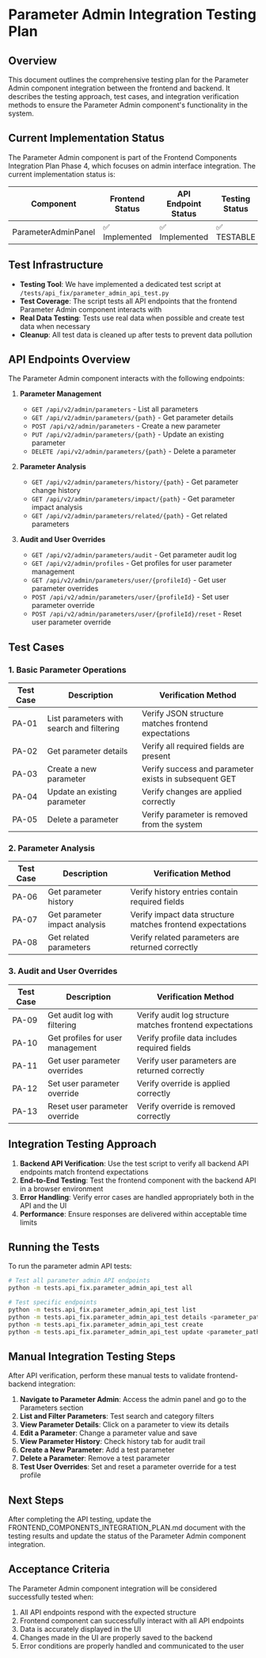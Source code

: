 # Parameter Admin Integration Testing Plan

## Overview

This document outlines the comprehensive testing plan for the Parameter Admin component integration between the frontend and backend. It describes the testing approach, test cases, and integration verification methods to ensure the Parameter Admin component's functionality in the system.

## Current Implementation Status

The Parameter Admin component is part of the Frontend Components Integration Plan Phase 4, which focuses on admin interface integration. The current implementation status is:

| Component | Frontend Status | API Endpoint Status | Testing Status |
|-----------|-----------------|---------------------|----------------|
| ParameterAdminPanel | ✅ Implemented | ✅ Implemented | ✅ TESTABLE |

## Test Infrastructure

- **Testing Tool**: We have implemented a dedicated test script at `/tests/api_fix/parameter_admin_api_test.py`
- **Test Coverage**: The script tests all API endpoints that the frontend Parameter Admin component interacts with
- **Real Data Testing**: Tests use real data when possible and create test data when necessary
- **Cleanup**: All test data is cleaned up after tests to prevent data pollution

## API Endpoints Overview

The Parameter Admin component interacts with the following endpoints:

1. **Parameter Management**
   - `GET /api/v2/admin/parameters` - List all parameters
   - `GET /api/v2/admin/parameters/{path}` - Get parameter details
   - `POST /api/v2/admin/parameters` - Create a new parameter
   - `PUT /api/v2/admin/parameters/{path}` - Update an existing parameter
   - `DELETE /api/v2/admin/parameters/{path}` - Delete a parameter

2. **Parameter Analysis**
   - `GET /api/v2/admin/parameters/history/{path}` - Get parameter change history
   - `GET /api/v2/admin/parameters/impact/{path}` - Get parameter impact analysis
   - `GET /api/v2/admin/parameters/related/{path}` - Get related parameters

3. **Audit and User Overrides**
   - `GET /api/v2/admin/parameters/audit` - Get parameter audit log
   - `GET /api/v2/admin/profiles` - Get profiles for user parameter management
   - `GET /api/v2/admin/parameters/user/{profileId}` - Get user parameter overrides
   - `POST /api/v2/admin/parameters/user/{profileId}` - Set user parameter override
   - `POST /api/v2/admin/parameters/user/{profileId}/reset` - Reset user parameter override

## Test Cases

### 1. Basic Parameter Operations

| Test Case | Description | Verification Method |
|-----------|-------------|---------------------|
| PA-01 | List parameters with search and filtering | Verify JSON structure matches frontend expectations |
| PA-02 | Get parameter details | Verify all required fields are present |
| PA-03 | Create a new parameter | Verify success and parameter exists in subsequent GET |
| PA-04 | Update an existing parameter | Verify changes are applied correctly |
| PA-05 | Delete a parameter | Verify parameter is removed from the system |

### 2. Parameter Analysis

| Test Case | Description | Verification Method |
|-----------|-------------|---------------------|
| PA-06 | Get parameter history | Verify history entries contain required fields |
| PA-07 | Get parameter impact analysis | Verify impact data structure matches frontend expectations |
| PA-08 | Get related parameters | Verify related parameters are returned correctly |

### 3. Audit and User Overrides

| Test Case | Description | Verification Method |
|-----------|-------------|---------------------|
| PA-09 | Get audit log with filtering | Verify audit log structure matches frontend expectations |
| PA-10 | Get profiles for user management | Verify profile data includes required fields |
| PA-11 | Get user parameter overrides | Verify user parameters are returned correctly |
| PA-12 | Set user parameter override | Verify override is applied correctly |
| PA-13 | Reset user parameter override | Verify override is removed correctly |

## Integration Testing Approach

1. **Backend API Verification**: Use the test script to verify all backend API endpoints match frontend expectations
2. **End-to-End Testing**: Test the frontend component with the backend API in a browser environment
3. **Error Handling**: Verify error cases are handled appropriately both in the API and the UI
4. **Performance**: Ensure responses are delivered within acceptable time limits

## Running the Tests

To run the parameter admin API tests:

```bash
# Test all parameter admin API endpoints
python -m tests.api_fix.parameter_admin_api_test all

# Test specific endpoints
python -m tests.api_fix.parameter_admin_api_test list
python -m tests.api_fix.parameter_admin_api_test details <parameter_path>
python -m tests.api_fix.parameter_admin_api_test create
python -m tests.api_fix.parameter_admin_api_test update <parameter_path>
```

## Manual Integration Testing Steps

After API verification, perform these manual tests to validate frontend-backend integration:

1. **Navigate to Parameter Admin**: Access the admin panel and go to the Parameters section
2. **List and Filter Parameters**: Test search and category filters
3. **View Parameter Details**: Click on a parameter to view its details
4. **Edit a Parameter**: Change a parameter value and save
5. **View Parameter History**: Check history tab for audit trail
6. **Create a New Parameter**: Add a test parameter
7. **Delete a Parameter**: Remove a test parameter
8. **Test User Overrides**: Set and reset a parameter override for a test profile

## Next Steps

After completing the API testing, update the FRONTEND_COMPONENTS_INTEGRATION_PLAN.md document with the testing results and update the status of the Parameter Admin component integration.

## Acceptance Criteria

The Parameter Admin component integration will be considered successfully tested when:

1. All API endpoints respond with the expected structure
2. Frontend component can successfully interact with all API endpoints
3. Data is accurately displayed in the UI
4. Changes made in the UI are properly saved to the backend
5. Error conditions are properly handled and communicated to the user